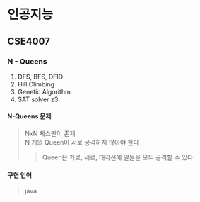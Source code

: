 # 인공지능
## CSE4007

### N - Queens
1. DFS, BFS, DFID
2. Hill Climbing
3. Genetic Algorithm
4. SAT solver z3


#### N-Queens 문제
> NxN 체스판이 존재  
> N 개의 Queen이 서로 공격하지 않아야 한다  
> > Queen은 가로, 세로, 대각선에 말들을 모두 공격할 수 있다
>  

#### 구현 언어
> java
